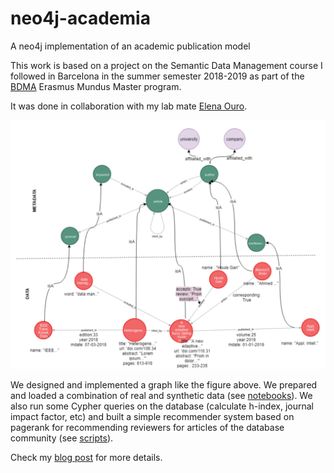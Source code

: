 # neo4j-academia
A neo4j implementation of an academic publication model

This work is based on a project on the Semantic Data Management course I followed in Barcelona in the summer semester 2018-2019 as part of the [BDMA](https://bdma.ulb.ac.be/bdma/) Erasmus Mundus Master program.

It was done in collaboration with my lab mate [Elena Ouro](https://github.com/elenaouro).

![graph_model](/static/graph_extended.png)

We designed and implemented a graph like the figure above. We prepared and loaded a combination of real and synthetic data (see [notebooks](/notebooks)). We also run some Cypher queries on the database (calculate h-index, journal impact factor, etc) and built a simple recommender system based on pagerank for recommending reviewers for articles of the database community (see [scripts](/scripts)).

Check my [blog post](http://iprapas.github.io/posts/neo4j-recommender) for more details.
